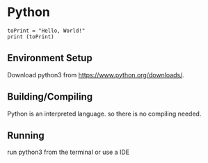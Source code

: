 # Python
```
toPrint = "Hello, World!"
print (toPrint)

```



## Environment Setup

Download python3 from https://www.python.org/downloads/. 

## Building/Compiling

Python is an interpreted language. so there is no compiling needed.

## Running

run python3 from the terminal or use a IDE

